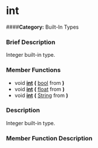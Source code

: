#  int  
####**Category:** Built-In Types

###  Brief Description  
Integer built-in type.

###  Member Functions 
  * void  **[int](#int)**  **(** [bool](class_bool) from  **)**
  * void  **[int](#int)**  **(** [float](class_float) from  **)**
  * void  **[int](#int)**  **(** [String](class_string) from  **)**

###  Description  
Integer built-in type.

###  Member Function Description  
